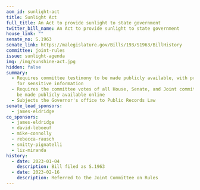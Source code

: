 ```yaml
---
aom_id: sunlight-act
title: Sunlight Act
full_title: An Act to provide sunlight to state government
twitter_bill_name: An Act to provide sunlight to state government
house_link: ""
senate_no: S.1963
senate_link: https://malegislature.gov/Bills/193/S1963/BillHistory
committee: joint-rules
issue: sunlight-agenda
img: /img/sunshine-act.jpg
hidden: false
summary:
  - Requires committee testimony to be made publicly available, with protections
    for sensitive information
  - Requires the committee votes of all House, Senate, and Joint committees to
    be made publicly available online
  - Subjects the Governor's office to Public Records Law
senate_lead_sponsors:
  - james-eldridge
co_sponsors:
  - james-eldridge
  - david-leboeuf
  - mike-connolly
  - rebecca-rausch
  - smitty-pignatelli
  - liz-miranda
history:
  - date: 2023-01-04
    description: Bill filed as S.1963
  - date: 2023-02-16
    description: Referred to the Joint Committee on Rules
---
```

